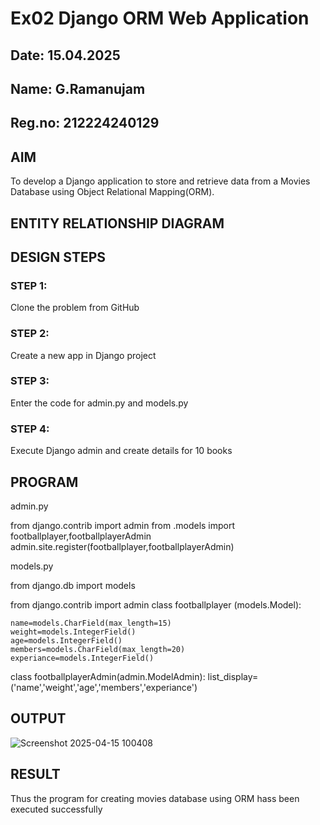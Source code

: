 # Ex02 Django ORM Web Application
## Date: 15.04.2025
## Name: G.Ramanujam
## Reg.no: 212224240129

## AIM
To develop a Django application to store and retrieve data from a Movies Database using Object Relational Mapping(ORM).

## ENTITY RELATIONSHIP DIAGRAM



## DESIGN STEPS

### STEP 1:
Clone the problem from GitHub

### STEP 2:
Create a new app in Django project

### STEP 3:
Enter the code for admin.py and models.py

### STEP 4:
Execute Django admin and create details for 10 books

## PROGRAM

admin.py

from django.contrib import admin
from .models import footballplayer,footballplayerAdmin
admin.site.register(footballplayer,footballplayerAdmin)

models.py

from django.db import models

from django.contrib import admin
class footballplayer (models.Model):

    name=models.CharField(max_length=15)
    weight=models.IntegerField()
    age=models.IntegerField()
    members=models.CharField(max_length=20)
    experiance=models.IntegerField()

class footballplayerAdmin(admin.ModelAdmin):
    list_display=('name','weight','age','members','experiance')




## OUTPUT

![Screenshot 2025-04-15 100408](https://github.com/user-attachments/assets/a9dcfc86-0320-4e11-aa45-07a04230e819)



## RESULT
Thus the program for creating movies database using ORM hass been executed successfully
